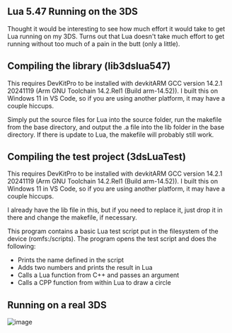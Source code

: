 ## Lua 5.47 Running on the 3DS
Thought it would be interesting to see how much effort it would take to get Lua running on my 3DS. Turns out that Lua doesn't take much effort to get running without too much of a pain in the butt (only a little).

## Compiling the library (lib3dslua547)
This requires DevKitPro to be installed with devkitARM GCC version 14.2.1 20241119 (Arm GNU Toolchain 14.2.Rel1 (Build arm-14.52)). I built this on Windows 11 in VS Code, so if you are using another platform, it may have a couple hiccups.

Simply put the source files for Lua into the source folder, run the makefile from the base directory, and output the .a file into the lib folder in the base directory. If there is update to Lua, the makefile will probably still work.

## Compiling the test project (3dsLuaTest)
This requires DevKitPro to be installed with devkitARM GCC version 14.2.1 20241119 (Arm GNU Toolchain 14.2.Rel1 (Build arm-14.52)). I built this on Windows 11 in VS Code, so if you are using another platform, it may have a couple hiccups.

I already have the lib file in this, but if you need to replace it, just drop it in there and change the makefile, if necessary.

This program contains a basic Lua test script put in the filesystem of the device (romfs:/scripts). The program opens the test script and does the following: 
- Prints the name defined in the script
- Adds two numbers and prints the result in Lua
- Calls a Lua function from C++ and passes an argument
- Calls a CPP function from within Lua to draw a circle

## Running on a real 3DS
  ![image](https://github.com/user-attachments/assets/22939df3-bf1f-4a58-a260-d263b7b603d1)
